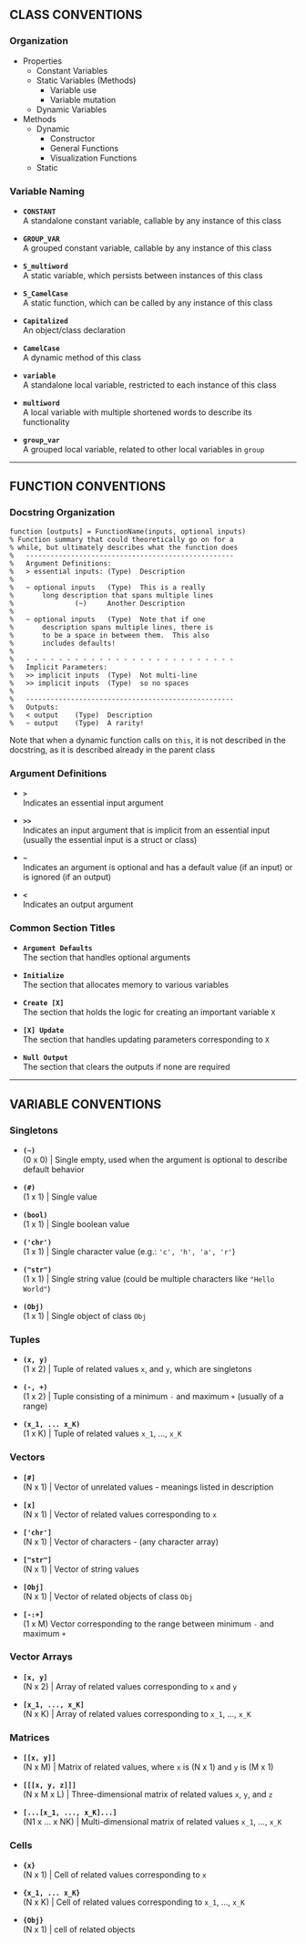 ## CLASS CONVENTIONS
### Organization
- Properties
	- Constant Variables
	- Static Variables (Methods)
		- Variable use
		- Variable mutation
	- Dynamic Variables
- Methods
	- Dynamic
		- Constructor
		- General Functions
		- Visualization Functions
	- Static

### Variable Naming
- **`CONSTANT`**  
A standalone constant variable, callable by any instance of this class

- **`GROUP_VAR`**  
A grouped constant variable, callable by any instance of this class

- **`S_multiword`**  
A static variable, which persists between instances of this class

- **`S_CamelCase`**  
A static function, which can be called by any instance of this class

- **`Capitalized`**  
An object/class declaration

- **`CamelCase`**  
A dynamic method of this class

- **`variable`**  
A standalone local variable, restricted to each instance of this class

- **`multiword`**  
A local variable with multiple shortened words to describe its functionality

- **`group_var`**  
A grouped local variable, related to other local variables in `group`

---------------------------------------------------------------------------------------------------
## FUNCTION CONVENTIONS
### Docstring Organization
```
function [outputs] = FunctionName(inputs, optional inputs)
% Function summary that could theoretically go on for a
% while, but ultimately describes what the function does
%	---------------------------------------------------
%	Argument Definitions:
%	> essential inputs:	(Type) 	Description
%
%	~ optional inputs	(Type) 	This is a really
%		long description that spans multiple lines
%				(~) 	Another Description
%
%	~ optional inputs	(Type)	Note that if one
%		description spans multiple lines, there is
% 		to be a space in between them.  This also
%		includes defaults!
%
%	- - - - - - - - - - - - - - - - - - - - - - - - - -
% 	Implicit Parameters:
%	>> implicit inputs	(Type) 	Not multi-line
%	>> implicit inputs	(Type) 	so no spaces
%
%	---------------------------------------------------
%	Outputs:
%	< output	(Type) 	Description
%	~ output	(Type)	A rarity!
```

Note that when a dynamic function calls on `this`, it is not described in the docstring, as it is described already in the parent class

### Argument Definitions
- **`>`**  
Indicates an essential input argument

- **`>>`**  
Indicates an input argument that is implicit from an essential input (usually the essential input is a struct or class)

- **`~`**  
Indicates an argument is optional and has a default value (if an input) or is ignored (if an output)

- **`<`**  
Indicates an output argument

### Common Section Titles
- **`Argument Defaults`**  
The section that handles optional arguments

- **`Initialize`**  
The section that allocates memory to various variables

- **`Create [X]`**  
The section that holds the logic for creating an important variable `X`

- **`[X] Update`**  
The section that handles updating parameters corresponding to `X`

- **`Null Output`**  
The section that clears the outputs if none are required

---------------------------------------------------------------------------------------------------
## VARIABLE CONVENTIONS
### Singletons
- **`(~)`**  
(0 x 0) | Single empty, used when the argument is optional to describe default behavior

- **`(#)`**  
(1 x 1) | Single value

- **`(bool)`**  
(1 x 1) | Single boolean value

- **`('chr')`**  
(1 x 1) | Single character value (e.g.: `'c', 'h', 'a', 'r'`)

- **`("str")`**  
(1 x 1) | Single string value (could be multiple characters like `"Hello World"`)

- **`(Obj)`**  
(1 x 1) | Single object of class `Obj`


### Tuples 
- **`(x, y)`**  
(1 x 2) | Tuple of related values `x`, and `y`, which are singletons

- **`(-, +)`**  
(1 x 2) | Tuple consisting of a minimum `-` and maximum `+` (usually of a range)

- **`(x_1, ... x_K)`**  
(1 x K) | Tuple of related values `x_1`, ..., `x_K`

### Vectors
- **`[#]`**  
(N x 1) | Vector of unrelated values - meanings listed in description

- **`[x]`**  
(N x 1) | Vector of related values corresponding to `x`

- **`['chr']`**  
(N x 1) | Vector of characters - (any character array)

- **`["str"]`**  
(N x 1) | Vector of string values

- **`[Obj]`**  
(N x 1) | Vector of related objects of class `Obj`

- **`[-:+]`**  
(1 x M) Vector corresponding to the range between minimum `-` and maximum `+`

### Vector Arrays
- **`[x, y]`**  
(N x 2) | Array of related values corresponding to `x` and `y`

- **`[x_1, ..., x_K]`**  
(N x K) | Array of related values corresponding to `x_1`, ..., `x_K`


### Matrices
- **`[[x, y]]`**  
(N x M) | Matrix of related values, where `x` is (N x 1) and `y` is (M x 1)

- **`[[[x, y, z]]]`**  
(N x M x L) | Three-dimensional matrix of related values `x`, `y`, and `z`

- **`[...[x_1, ..., x_K]...]`**  
(N1 x ... x NK) | Multi-dimensional matrix of related values `x_1`, ..., `x_K`


### Cells 
- **`{x}`**  
(N x 1) | Cell of related values corresponding to `x`

- **`{x_1, ... x_K}`**  
(N x K) | Cell of related values corresponding to `x_1`, ..., `x_K`

- **`{Obj}`**  
(N x 1) | cell of related objects